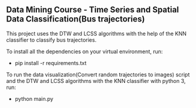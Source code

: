 ## Data Mining Course - Time Series and Spatial Data Classification(Bus trajectories)
This project uses the DTW and LCSS algorithms with the help of the KNN classifier to classify bus trajectories.

To install all the dependencies on your virtual environment, run:
* pip install -r requirements.txt

To run the data visualization(Convert random trajectories to images) script and the DTW and LCSS algorithms with the KNN classifier with python 3, run:
* python main.py